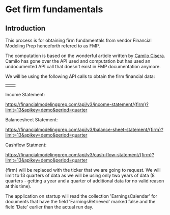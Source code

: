 
# Get firm fundamentals

## Introduction

This process is for obtaining firm fundamentals from vendor Financial Modeling Prep henceforth refered to as FMP.

  

The computation is based on the wonderful article written by [Camilo Cisera](https://codingandfun.com/piotroski-f-score/). Camilo has gone over the API used and computation but has used an undocumented API call that doesn't exist in FMP documentation anymore.

We will be using the following API calls to obtain the firm financial data:

  
|  |  |
|--|--|
|  |  |

Income Statement:

https://financialmodelingprep.com/api/v3/income-statement/{firm}?limit=13&apikey=demo&period=quarter

Balancesheet Statement:

https://financialmodelingprep.com/api/v3/balance-sheet-statement/{firm}?limit=13&apikey=demo&period=quarter

Cashflow Statment:

https://financialmodelingprep.com/api/v3/cash-flow-statement/{firm}?limit=13&apikey=demo&period=quarter

  

{firm} will be replaced with the ticker that we are going to request. We will limit to 13 quarters of data as we will be using only two years of data (8 quarters - getting a year and a quarter of additional data for no valid reason at this time).

  

The application on startup will read the collection 'EarningsCalendar' for documents that have the field 'EarningsRetrieved' marked false and the field 'Date' earlier than the actual run day.
<!--stackedit_data:
eyJoaXN0b3J5IjpbMTkyNTI4ODA0NiwtNDAzNDU2NTM0LDE4OD
IwMjI5NjVdfQ==
-->
